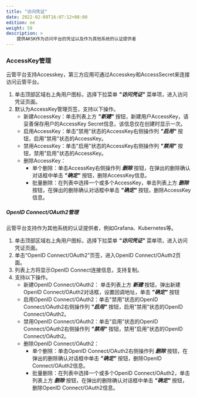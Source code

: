 ```yaml
---
title: "访问凭证"
date: 2022-02-09T16:07:12+08:00
edition: ee
weight: 50
description: >
    提供AKSK作为访问平台的凭证以及作为其他系统的认证提供者
---
```


### AccessKey管理

云管平台支持Accesskey，第三方应用可通过Accesskey和AccessSecret来连接访问云管平台。

1. 单击顶部区域右上角用户图标，选择下拉菜单 **_"访问凭证"_** 菜单项，进入访问凭证页面。
2. 默认为AccessKey管理页签，支持以下操作。
   - 新建AccessKey：单击列表上方 **_"新建"_** 按钮，新建用户AccessKey，请妥善保存用户的AccessKey Secret信息，该信息仅在创建时显示一次。
   - 启用AccessKey：单击"禁用"状态的AccessKey右侧操作列 **_"启用"_** 按钮，启用"禁用"状态的AccessKey。
   - 禁用AccessKey：单击"启用"状态的AccessKey右侧操作列 **_"禁用"_** 按钮，禁用"启用"状态的AccessKey。
   - 删除AccessKey：
      - 单个删除：单击AccessKey右侧操作列 **_删除_** 按钮，在弹出的删除确认对话框中单击 **_"确定"_** 按钮，删除AccessKey信息。
      - 批量删除：在列表中选择一个或多个AccessKey，单击列表上方 **_删除_** 按钮，在弹出的删除确认对话框中单击 **_"确定"_** 按钮，删除AccessKey信息。

##### OpenID Connect/OAuth2管理

云管平台支持作为其他系统的认证提供者，例如Grafana、Kubernetes等。

1. 单击顶部区域右上角用户图标，选择下拉菜单 **_"访问凭证"_** 菜单项，进入访问凭证页面。
2. 单击“OpenID Connect/OAuth2”页签，进入OpenID Connect/OAuth2页面。
3. 列表上方将显示OpenID Connect连接信息，支持复制。
4. 支持以下操作。
   - 新建OpenID Connect/OAuth2： 单击列表上方 **_新建_** 按钮，弹出新建OpenID Connect/OAuth2对话框，设置回调地址，单击 **_"确定"_** 按钮
   - 启用OpenID Connect/OAuth2：单击"禁用"状态的OpenID Connect/OAuth2右侧操作列 **_"启用"_** 按钮，启用"禁用"状态的OpenID Connect/OAuth2。
   - 禁用OpenID Connect/OAuth2：单击"启用"状态的OpenID Connect/OAuth2右侧操作列 **_"禁用"_** 按钮，禁用"启用"状态的OpenID Connect/OAuth2。
   - 删除OpenID Connect/OAuth2：
       - 单个删除：单击OpenID Connect/OAuth2右侧操作列 **_删除_** 按钮，在弹出的删除确认对话框中单击 **_"确定"_** 按钮，删除OpenID Connect/OAuth2信息。
       - 批量删除：在列表中选择一个或多个OpenID Connect/OAuth2，单击列表上方 **_删除_** 按钮，在弹出的删除确认对话框中单击 **_"确定"_** 按钮，删除OpenID Connect/OAuth2信息。